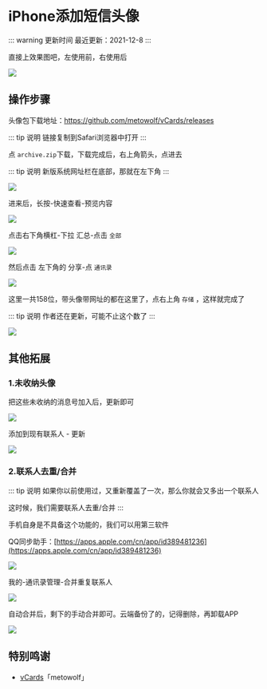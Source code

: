 # iPhone添加短信头像

::: warning 更新时间
最近更新：2021-12-8
:::


直接上效果图吧，左使用前，右使用后

![](./smscard-01.png)





## 操作步骤



头像包下载地址：https://github.com/metowolf/vCards/releases

::: tip 说明
链接复制到Safari浏览器中打开
:::


点 `archive.zip`下载，下载完成后，右上角箭头，点进去

::: tip 说明
新版系统网址栏在底部，那就在左下角
:::

![](./smscard-02.png)



进来后，长按-快速查看-预览内容

![](./smscard-03.png)



点击右下角横杠-下拉 汇总-点击 `全部`

![](./smscard-04.png)


然后点击 左下角的 分享-点 `通讯录`

![](./smscard-05.png)

这里一共158位，带头像带网址的都在这里了，点右上角 `存储` ，这样就完成了

::: tip 说明
作者还在更新，可能不止这个数了
:::

![](./smscard-06.png)







## 其他拓展



### 1.未收纳头像


把这些未收纳的消息号加入后，更新即可

![](./smscard-07.png)

添加到现有联系人 - 更新

![](./smscard-08.png)






### 2.联系人去重/合并

::: tip 说明
如果你以前使用过，又重新覆盖了一次，那么你就会又多出一个联系人

这时候，我们需要联系人去重/合并
:::

手机自身是不具备这个功能的，我们可以用第三软件

QQ同步助手：[https://apps.apple.com/cn/app/id389481236](https://apps.apple.com/cn/app/id389481236)

![](./smscard-09.png)



我的-通讯录管理-合并重复联系人

![](./smscard-10.png)



自动合并后，剩下的手动合并即可。云端备份了的，记得删除，再卸载APP

![](./smscard-11.png)






## 特别鸣谢

* [vCards](https://github.com/metowolf/vCards/releases)「metowolf」

